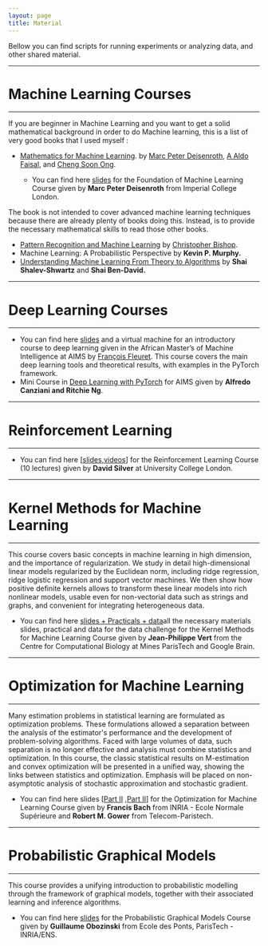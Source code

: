 ```yaml
---
layout: page
title: Material
---
```


Bellow you can find scripts for running experiments or analyzing data, and other shared material.

---
# Machine Learning Courses
---


If you are beginner in Machine Learning and you want to get a solid mathematical background in order to do Machine learning, this is a list of very good books that I used myself : 
* [Mathematics for Machine Learning](https://mml-book.com). by [Marc Peter Deisenroth](https://twitter.com/mpd37), [A Aldo Faisal](https://twitter.com/analogaldo), and [Cheng Soon Ong](https://twitter.com/ChengSoonOng).

	* You can find here [slides](https://sites.google.com/view/marcdeisenroth/teaching/201819/foundations-of-machine-learning?authuser=0) for the Foundation of Machine Learning Course given by **Marc Peter Deisenroth** from Imperial College London. 


The book is not intended to cover advanced machine learning techniques because there are already plenty of books doing this. Instead, is to provide the necessary mathematical skills to read those other books.
* [Pattern Recognition and Machine Learning](https://www.microsoft.com/en-us/research/people/cmbishop/#!prml-book) by [Christopher Bishop](https://twitter.com/ChrisBishopMSFT).
* Machine Learning: A Probabilistic Perspective by **Kevin P. Murphy.**
* [Understanding Machine Learning From Theory to Algorithms](https://www.google.com/url?sa=t&rct=j&q=&esrc=s&source=web&cd=1&ved=2ahUKEwio5s3M86zfAhXqxoUKHXm7A_oQFjAAegQIAxAC&url=https%3A%2F%2Fwww.cs.huji.ac.il%2F~shais%2FUnderstandingMachineLearning%2Funderstanding-machine-learning-theory-algorithms.pdf&usg=AOvVaw3w_XtL2On_1VFSyDmcU0Qn) by **Shai Shalev-Shwartz** and **Shai Ben-David.**


---
# Deep Learning Courses
---


* You can find here [slides](https://fleuret.org/ammi-2018/) and a virtual machine for an introductory course to deep learning given in the African Master’s of Machine Intelligence at AIMS by [François Fleuret](https://www.idiap.ch/~fleuret/). This course covers the main deep learning tools and theoretical results, with examples in the PyTorch framework.
* Mini Course in [Deep Learning with PyTorch](https://github.com/Atcold/pytorch-Deep-Learning-Minicourse) for AIMS given by **Alfredo Canziani and Ritchie Ng**.


---
# Reinforcement Learning
---


* You can find here [[slides](http://www0.cs.ucl.ac.uk/staff/d.silver/web/Teaching.html),[videos](https://www.youtube.com/watch?v=2pWv7GOvuf0)] for the Reinforcement Learning Course (10 lectures) given by **David Silver** at University College London.


---
# Kernel Methods for Machine Learning
---

This course covers basic concepts in machine learning in high dimension, and the importance of regularization. We study in detail high-dimensional linear models regularized by the Euclidean norm, including ridge regression, ridge logistic regression and support vector machines. We then show how positive definite kernels allows to transform these linear models into rich nonlinear models, usable even for non-vectorial data such as strings and graphs, and convenient for integrating heterogeneous data.
* You can find here [slides + Practicals + data](http://members.cbio.mines-paristech.fr/~jvert/svn/kernelcourse/course/2019ammi/index.html)all the necessary materials slides, practical and data for the data challenge for the Kernel Methods for Machine Learning Course given by **Jean-Philippe Vert** from the Centre for Computational Biology at Mines ParisTech and Google Brain.


---
# Optimization for Machine Learning
---

Many estimation problems in statistical learning are formulated as optimization problems. These formulations allowed a separation between the analysis of the estimator's performance and the development of problem-solving algorithms. Faced with large volumes of data, such separation is no longer effective and analysis must combine statistics and optimization. In this course, the classic statistical results on M-estimation and convex optimization will be presented in a unified way, showing the links between statistics and optimization. Emphasis will be placed on non-asymptotic analysis of stochastic approximation and stochastic gradient.
* You can find here slides [[Part II](https://www.di.ens.fr/~fbach/orsay2019.html) ,[Part II](https://perso.telecom-paristech.fr/rgower/teaching.html)] for the Optimization for Machine Learning Course given by **Francis Bach** from INRIA - Ecole Normale Supérieure  and **Robert M. Gower** from Telecom-Paristech.


---
# Probabilistic Graphical Models
---

This course provides a unifying introduction to probabilistic modelling through the framework of graphical models, together with their associated learning and inference algorithms. 
* You can find here [slides](https://github.com/timlacroix/pgm_ammi) for the Probabilistic Graphical Models Course given by **Guillaume Obozinski** from Ecole des Ponts, ParisTech - INRIA/ENS.
